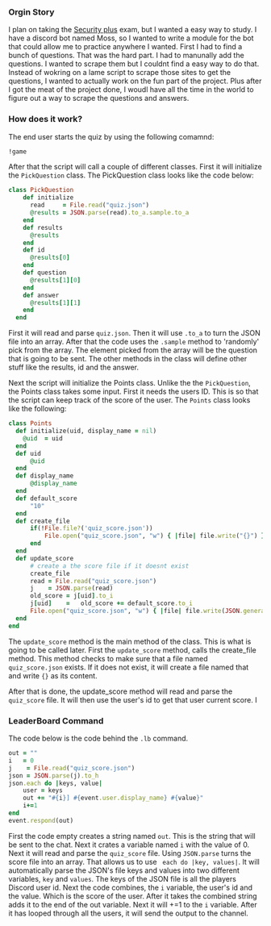 
### Orgin Story

I plan on taking the <a href="https://www.comptia.org/certifications/security">Security plus</a> exam, but I wanted a easy way to study. 
  I have a discord bot named Moss, so I wanted to write a module for the bot that could allow me to practice anywhere I wanted. First I had to find a bunch of questions. That was the hard part. I had to manunally add the questions. I wanted to scrape them but I couldnt find a easy way to do that. Instead of wokring on a lame script to scrape those sites to get the questions, I wanted to actually work on the fun part of the project. 
Plus after I got the meat of the project done, I woudl have all the time in the world to figure out a way to scrape the questions and answers. 
  
  
  ### How does it work?
  The end user starts the quiz by using the following comamnd:
  ```ruby
  !game
  ```
  
  After that the script will call a couple of different classes. First it will initialize the ```PickQuestion``` class.
  The PickQuestion class looks like the code below: 
  ```ruby
  class PickQuestion
      def initialize
        read     = File.read("quiz.json")
        @results = JSON.parse(read).to_a.sample.to_a
      end
      def results
        @results
      end
      def id
        @results[0]
      end
      def question
        @results[1][0]
      end
      def answer 
        @results[1][1]
      end
    end
  ```
  
  First it will read and parse ```quiz.json```. Then it will use ```.to_a``` to turn the JSON file into an array. After that the code uses the ```.sample``` method to 'randomly' pick from the array. The element picked from the array will be the question that is going to be sent.  The other methods in the class will define other stuff like the results, id and the answer. 
  

Next the script will initialize the Points class. Unlike the the ```PickQuestion```, the Points class takes some input. First it needs the users ID. This is so that the script can keep track of the score of the user. The ```Points``` class looks like the following:


```ruby 
class Points
  def initialize(uid, display_name = nil)
    @uid  = uid
  end
  def uid
      @uid
  end
  def display_name
      @display_name
  end
  def default_score
      "10"
  end
  def create_file
      if(!File.file?('quiz_score.json'))
          File.open("quiz_score.json", "w") { |file| file.write("{}") }
      end
  end
  def update_score
      # create a the score file if it doesnt exist
      create_file
      read = File.read("quiz_score.json")
      j    = JSON.parse(read)
      old_score = j[uid].to_i
      j[uid]    =   old_score += default_score.to_i
      File.open("quiz_score.json", "w") { |file| file.write(JSON.generate(j)) }
  end
end
```

The ```update_score``` method is the main method of the class. This is what is going to be called later. First the ```update_score``` method, calls the create_file method. This method checks to make sure that a file named ```quiz_score.json``` exists. If it does not exist, it will create a file named that and write ```{}``` as its content. 

After that is done, the update_score method will read and parse the ```quiz_score``` file. It will then use the user's id to get that user current score. I
  



### LeaderBoard Command


The code below is the code behind the ```.lb``` command. 
```ruby
out = ""
i   = 0
j    = File.read("quiz_score.json")
json = JSON.parse(j).to_h
json.each do |keys, value|
    user = keys
    out += "#{i}] #{event.user.display_name} #{value}"
    i+=1
end
event.respond(out)
```
First the code empty creates a string named ```out```. This is the string that will be sent to the chat. 
Next it crates a variable named ```i``` with the value of 0.  Next it will read and parse the ```quiz_score``` file. 
Using ```JSON.parse``` turns the score file into an array. That allows us to use ``` each do |key, values|```. It will automatically parse the JSON's file keys and values into two different variables, ``` key ``` and ```values```. 
The keys of the JSON file is all the players Discord user id. Next the code combines, the ```i``` variable, the user's id and the value. Which is the score of the user. After it takes the combined string adds it to the end of the out variable.  Next it will +=1 to the ```i``` variable. After it has looped through all the users, it will send the output to the channel.   
